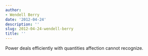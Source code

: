 ```yaml
---
author:
- Wendell Berry
date: '2012-04-24'
description: ''
slug: 2012-04-24-wendell-berry
title: ''
---
```

Power deals efficiently with quantities affection cannot recognize.



